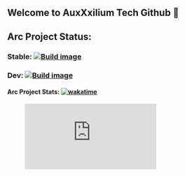 ## Welcome to AuxXxilium Tech Github 👋

## Arc Project Status:
### Stable:             [![Build image](https://github.com/AuxXxilium/arc/actions/workflows/main.yml/badge.svg)](https://github.com/AuxXxilium/arc/actions/workflows/main.yml)
### Dev:                [![Build image](https://github.com/AuxXxilium/arc/actions/workflows/main.yml/badge.svg?branch=dev)](https://github.com/AuxXxilium/arc/actions/workflows/main.yml)

#### Arc Project Stats: [![wakatime](https://wakatime.com/badge/user/faedcb8b-e7cf-4ef4-8c9f-d24d6b2de49c/project/c68fca05-680c-4fcf-a149-bd707089111b.svg)](https://wakatime.com/badge/user/faedcb8b-e7cf-4ef4-8c9f-d24d6b2de49c/project/c68fca05-680c-4fcf-a149-bd707089111b)

<figure><embed src="https://wakatime.com/share/@faedcb8b-e7cf-4ef4-8c9f-d24d6b2de49c/3804150a-243f-4365-b03b-aa035b5352f2.svg"></embed></figure>

<!--
**AuxXxilium/AuxXxilium** is a ✨ _special_ ✨ repository because its `README.md` (this file) appears on your GitHub profile.

Here are some ideas to get you started:

- 🔭 I’m currently working on ...
- 🌱 I’m currently learning ...
- 👯 I’m looking to collaborate on ...
- 🤔 I’m looking for help with ...
- 💬 Ask me about ...
- 📫 How to reach me: ...
- 😄 Pronouns: ...
- ⚡ Fun fact: ...
-->
